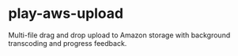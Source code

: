 play-aws-upload
===============

Multi-file drag and drop upload to Amazon storage with background transcoding and progress feedback.
